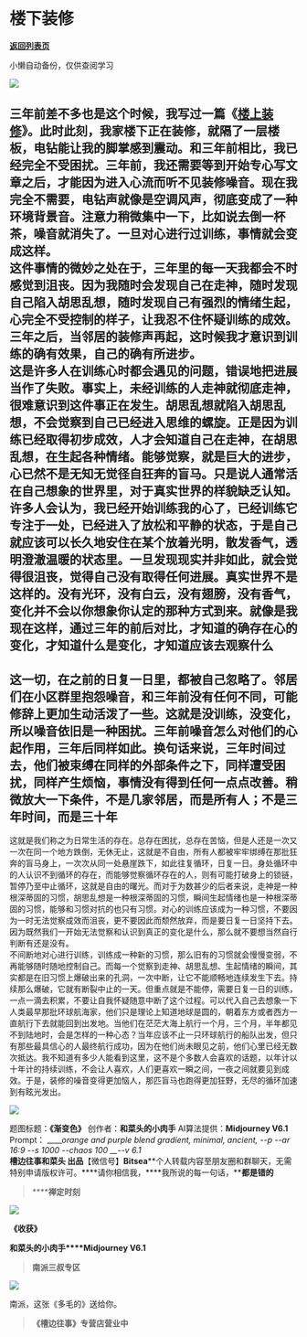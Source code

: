 # 楼下装修

[**返回列表页**](/gzh/槽边往事)

小懒自动备份，仅供查阅学习

![](https://mmbiz.qpic.cn/mmbiz_jpg/Ia6gU9JNtkpFdGia6ttUsSh5E03dwYShU3FkzoPzAqHibd8dlMAXGtemIyT7wR9sibXcBMOQcPTgvjI9ibY7ibBopzA/640?wx_fmt=jpeg&from;=appmsg)

三年前差不多也是这个时候，我写过一篇《[楼上装修](http://mp.weixin.qq.com/s?__biz=MjM5MjAzODU2MA==&mid=2652786416&idx=1&sn=6badf3b7c306ebe3b897a818ccb379d7&chksm=bd46853f8a310c296a15c34a52f0f809c3aa970c5c16072700fbd586fdb28b7436eaa42f351d&scene=21#wechat_redirect)》。此时此刻，我家楼下正在装修，就隔了一层楼板，电钻能让我的脚掌感到震动。和三年前相比，我已经完全不受困扰。三年前，我还需要等到开始专心写文章之后，才能因为进入心流而听不见装修噪音。现在我完全不需要，电钻声就像是空调风声，彻底变成了一种环境背景音。注意力稍微集中一下，比如说去倒一杯茶，噪音就消失了。一旦对心进行过训练，事情就会变成这样。  
这件事情的微妙之处在于，三年里的每一天我都会不时感觉到沮丧。因为我随时会发现自己在走神，随时发现自己陷入胡思乱想，随时发现自己有强烈的情绪生起，心完全不受控制的样子，让我忍不住怀疑训练的成效。三年之后，当邻居的装修声再起，这时候我才意识到训练的确有效果，自己的确有所进步。  
这是许多人在训练心时都会遇见的问题，错误地把进展当作了失败。事实上，未经训练的人走神就彻底走神，很难意识到这件事正在发生。胡思乱想就陷入胡思乱想，不会觉察到自己已经进入思维的螺旋。正是因为训练已经取得初步成效，人才会知道自己在走神，在胡思乱想，在生起各种情绪。能够觉察，就是巨大的进步，心已然不是无知无觉径自狂奔的盲马。只是说人通常活在自己想象的世界里，对于真实世界的样貌缺乏认知。许多人会认为，我已经开始训练我的心了，已经训练它专注于一处，已经进入了放松和平静的状态，于是自己就应该可以长久地安住在某个放着光明，散发香气，透明澄澈温暖的状态里。一旦发现现实并非如此，就会觉得很沮丧，觉得自己没有取得任何进展。真实世界不是这样的。没有光环，没有白云，没有翅膀，没有香气，变化并不会以你想象你认定的那种方式到来。就像是我现在这样，通过三年的前后对比，才知道的确存在心的变化，才知道什么是变化，才知道应该去观察什么
---
这一切，在之前的日复一日里，都被自己忽略了。邻居们在小区群里抱怨噪音，和三年前没有任何不同，可能修辞上更加生动活泼了一些。这就是没训练，没变化，所以噪音依旧是一种困扰。三年前噪音怎么对他们的心起作用，三年后同样如此。换句话来说，三年时间过去，他们被束缚在同样的外部条件之下，同样遭受困扰，同样产生烦恼，事情没有得到任何一点点改善。稍微放大一下条件，不是几家邻居，而是所有人；不是三年时间，而是三十年
---
这就是我们称之为日常生活的存在。总存在困扰，总存在苦恼，但是人还是一次又一次在同一个地方跌倒，无休无止，这就是不自由，所有人都被牢牢绑缚在那批狂奔的盲马身上，一次次从同一处悬崖跌下，如此往复循环，日复一日。身处循环中的人认识不到循环的存在，而能够觉察循环存在的人，则有可能打破身上的锁链，暂停乃至中止循环，这就是自由的曙光。而对于为数甚少的后者来说，走神是一种根深蒂固的习惯，胡思乱想是一种根深蒂固的习惯，瞬间生起情绪也是一种根深蒂固的习惯，能够和习惯对抗的也只有习惯。对心的训练应该成为一种习惯，不要因为一时无法觉察成效而沮丧，更不要因此而颓然放弃，而是要日复一日坚持下去。因为既然我们一开始无法觉察和认识到真正的变化是什么，那么就不要想当然自行判断有还是没有。  
不间断地对心进行训练，训练成一种新的习惯，那么旧有的习惯就会慢慢变弱，不再能够随时随地控制自己。而每一个觉察到走神、胡思乱想、生起情绪的瞬间，其实都是在旧习惯上爆破出来的孔洞，一次中断，让它不能顺畅地连续发生下去。持续那么爆破，它就有断裂中止的一天。但重点就是不能停，需要日复一日的训练，一点一滴去积累，不要让自我怀疑随意中断了这个过程。可以代入自己去想象一下人类最早那批环球航海家，他们只是理论上知道地球是圆的，朝着东方或者西方一直航行下去就能回到出发地。当他们在茫茫大海上航行一个月，三个月，半年都见不到陆地时，会是怎样的一种心态？当年应该不止一只环球航行的船队出发，但只有那些最具信心的人最终航行成功，因为在他们尚未眼见之前，他们心里已经无数次抵达。我不知道有多少人能看到这里，这不是个多数人会喜欢的话题，以年计以十年计的持续训练，不会让人喜欢，人们更喜欢一瞬之间，一夜之间就要见到成效。于是，装修的噪音变得更加恼人，那匹盲马也跑得更加狂野，无尽的循环加速到有眩光发出。

![](https://mmbiz.qpic.cn/mmbiz_jpg/Ia6gU9JNtkpFdGia6ttUsSh5E03dwYShUibYibYM4eMfKRaaPs0m3N95qetK9GplmjjLBFIMK6IVcwqicZHPoicyqfA/640?wx_fmt=jpeg&from;=appmsg)

  
题图标题：**《渐变色》** 创作者：**和菜头的小肉手** AI算法提供：**Midjourney V6.1** Prompt：
_______orange and purple blend gradient, minimal, ancient, --p --ar 16:9 --s
1000 --chaos 100_ __-_-v 6.1_  
**槽边往事****和菜头
出品******【微信号】****Bitsea******个人转载内容至朋友圈和群聊天，无需特别申请版权许可。****请你相信我，****我所说的每一句话，****都是错的**

> ******禅定时刻**

![](https://mmbiz.qpic.cn/mmbiz_jpg/Ia6gU9JNtkpFdGia6ttUsSh5E03dwYShU61lfzGFEydvARq4ujLnbFZsdmHXibcVXXCSTTkptstrOeHhLFNLSpNg/640?wx_fmt=jpeg&from;=appmsg)

**《收获》**

**和菜头的小肉手****Midjourney V6.1**

> **南派三叔专区**

![](https://mmbiz.qpic.cn/mmbiz_jpg/Ia6gU9JNtkpFdGia6ttUsSh5E03dwYShUYicZQUfVAnJKfCa0dcyNh7rTa27NGiaXoE931icmxJibrCHDFNztiaeJSJg/640?wx_fmt=jpeg&from;=appmsg)

南派，这张《多毛的》送给你。

> **《槽边往事》专营店营业中**


